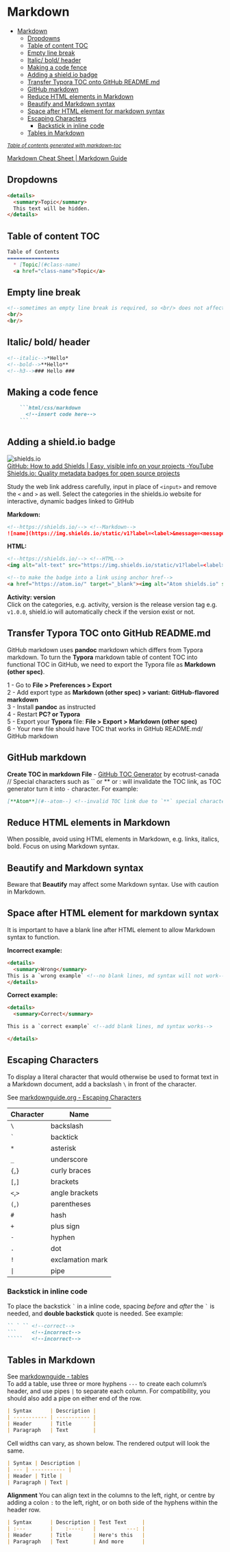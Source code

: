 # Markdown

- [Markdown](#markdown)
  - [Dropdowns](#dropdowns)
  - [Table of content TOC](#table-of-content-toc)
  - [Empty line break](#empty-line-break)
  - [Italic/ bold/ header](#italic-bold-header)
  - [Making a code fence](#making-a-code-fence)
  - [Adding a shield.io badge](#adding-a-shieldio-badge)
  - [Transfer Typora TOC onto GitHub README.md](#transfer-typora-toc-onto-github-readmemd)
  - [GitHub markdown](#github-markdown)
  - [Reduce HTML elements in Markdown](#reduce-html-elements-in-markdown)
  - [Beautify and Markdown syntax](#beautify-and-markdown-syntax)
  - [Space after HTML element for markdown syntax](#space-after-html-element-for-markdown-syntax)
  - [Escaping Characters](#escaping-characters)
    - [Backstick in inline code](#backstick-in-inline-code)
  - [Tables in Markdown](#tables-in-markdown)

<small><i><a href='http://ecotrust-canada.github.io/markdown-toc/'>Table of contents generated with markdown-toc</a></i></small>

[Markdown Cheat Sheet \| Markdown
Guide](https://www.markdownguide.org/cheat-sheet/)

## Dropdowns

```markdown
<details>
  <summary>Topic</summary>
  This text will be hidden.
</details>
```

## Table of content TOC

```markdown
Table of Contents
=================
  * [Topic](#class-name)
  <a href="class-name">Topic</a>
```

## Empty line break

```html
<!--sometimes an empty line break is required, so <br/> does not affect other syntax/elements in markdown-->
<br/>
<br/>
```

## Italic/ bold/ header

```markdown
<!--italic-->*Hello*
<!--bold-->**Hello**
<!--h3-->### Hello ###
```

## Making a code fence

````markdown
    ```html/css/markdown
      <!--insert code here-->
    ```
````

## Adding a shield.io badge

![shields.io](https://img.shields.io/static/v1?label=shields.io&message=badge&color=<color>&logo=Shields.io "fig:")  
[GitHub: How to add Shields \| Easy, visible info on your projects -YouTube](https://www.youtube.com/watch?v=Dl-ekLb4quE&ab_channel=TroubleChute)  
[Shields.io: Quality metadata badges for open source projects](https://shields.io/#your-badge)  

Study the web link address carefully, input in place of `<input>` and remove the `<` and `>` as well. Select the categories in the shields.io website for interactive, dynamic badges linked to GitHub  

**Markdown:**

```markdown
<!--https://shields.io/--> <!--Markdown-->
![name](https://img.shields.io/static/v1?label=<label>&message=<message>&color=<color>&logo=<name>)
```

**HTML:**

```html
<!--https://shields.io/--> <!--HTML-->
<img alt="alt-text" src="https://img.shields.io/static/v1?label=<label>&message=<message>&color=<color>&logo=<name>">

<!--to make the badge into a link using anchor href-->
<a href="https://atom.io/" target="_blank"><img alt="Atom shields.io" src="https://img.shields.io/static/v1?label=Atom&message=editor&color=teal&logo=Atom"></a>
```

**Activity: version**  
Click on the categories, e.g. activity, version is the release version tag e.g. `v1.0.0`, shield.io will automatically check if the version exist or not.

## Transfer Typora TOC onto GitHub README.md

GitHub markdown uses **pandoc** markdown which differs from Typora markdown. To turn the **Typora** markdown table of content TOC into functional TOC in GitHub, we need to export the Typora file as **Markdown (other spec)**.  

1 - Go to **File > Preferences > Export**  
2 - Add export type as **Markdown (other spec) > variant:
GitHub-flavored markdown**  
3 - Install **pandoc** as instructed  
4 - Restart **PC? or Typora**  
5 - Export your **Typora** file: **File > Export > Markdown (other
spec)**  
6 - Your new file should have TOC that works in GitHub README.md/ GitHub
markdown

## GitHub markdown

**Create TOC in markdown File** - [GitHub TOC Generator](https://ecotrust-canada.github.io/markdown-toc/) by ecotrust-canada  
// Special characters such as \`\` or ** or : will invalidate the TOC link, as TOC generator turn it into `-` character. For example:  

```markdown
[**Atom**](#--atom--) <!--invalid TOC link due to `**` special characters, conversion into `--` characters-->
```

## Reduce HTML elements in Markdown

When possible, avoid using HTML elements in Markdown, e.g. links, italics, bold. Focus on using Markdown syntax.  

## Beautify and Markdown syntax

Beware that **Beautify** may affect some Markdown syntax. Use with caution in Markdown.  

## Space after HTML element for markdown syntax

It is important to have a blank line after HTML element to allow Markdown syntax to function.  

**Incorrect example:**

```html
<details>
  <summary>Wrong</summary>
This is a `wrong example` <!--no blank lines, md syntax will not work-->
</details>
```

**Correct example:**

```html
<details>
  <summary>Correct</summary>

This is a `correct example` <!--add blank lines, md syntax works-->

</details>
```

## Escaping Characters

To display a literal character that would otherwise be used to format text in a Markdown document, add a backslash `\` in front of the character.

See [markdownguide.org - Escaping Characters](https://www.markdownguide.org/basic-syntax/#escaping-characters)

|Character|Name|
|-------|--------|
|`\`|backslash|  
|`` ` ``|backtick|
|`*`|asterisk|
|`_`|underscore|
|`{`,`}`|curly braces|
|`[`,`]`|brackets|
|`<`,`>`|angle brackets|
|`(`,`)`|parentheses|
|`#`|hash|
|`+`|plus sign|
|`-`|hyphen|
|`.`|dot|
|`!`|exclamation mark|
|`\|`|pipe|

### Backstick in inline code

To place the backstick `` ` `` in a inline code, spacing *before* and *after* the `` ` `` is needed, and **double backstick** quote is needed. See example:  

```markdown
`` ` `` <!--correct-->
```     <!--incorrect-->
`````   <!--incorrect-->
```

## Tables in Markdown

See [markdownguide - tables](https://www.markdownguide.org/extended-syntax/#tables)  
To add a table, use three or more hyphens `---` to create each column’s header, and use pipes `|` to separate each column. For compatibility, you should also add a pipe on either end of the row.

```markdown
| Syntax      | Description |
| ----------- | ----------- |
| Header      | Title       |
| Paragraph   | Text        |
```

Cell widths can vary, as shown below. The rendered output will look the same.

```markdown
| Syntax | Description |
| --- | ----------- |
| Header | Title |
| Paragraph | Text |
```

**Alignment**
You can align text in the columns to the left, right, or centre by adding a colon `:` to the left, right, or on both side of the hyphens within the header row.

```markdown
| Syntax      | Description | Test Text     |
| :---        |    :----:   |          ---: |
| Header      | Title       | Here's this   |
| Paragraph   | Text        | And more      |
```
